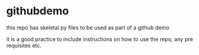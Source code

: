 # githubdemo
this repo has skeletal py files to be used as part of a github demo

it is a good practice to include instructions on how to use the repo, any pre requisites etc.
